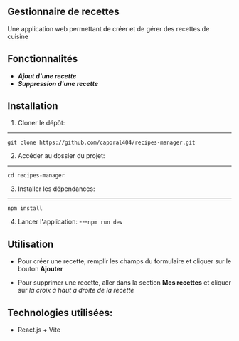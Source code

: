 ## Gestionnaire de recettes 

Une application web permettant de créer et de gérer des recettes de cuisine

## Fonctionnalités 

- ___Ajout d'une recette___ 
- ___Suppression d'une recette___ 

## Installation 

1. Cloner le dépôt:
---
```git clone https://github.com/caporal404/recipes-manager.git```

2. Accéder au dossier du projet:
---
```cd recipes-manager```

3. Installer les dépendances:
---
```npm install```

4. Lancer l'application:
---```npm run dev```

## Utilisation 

- Pour créer une recette, remplir les champs du formulaire et cliquer sur le bouton **Ajouter**

- Pour supprimer une recette, aller dans la section **Mes recettes** et cliquer sur *la croix à haut à droite de la recette*

## Technologies utilisées:
- React.js + Vite

